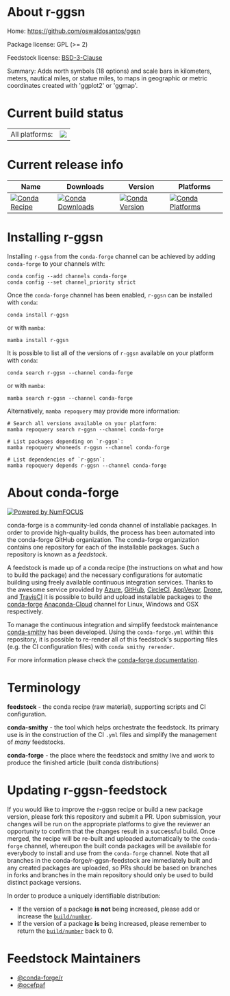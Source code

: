 About r-ggsn
============

Home: https://github.com/oswaldosantos/ggsn

Package license: GPL (>= 2)

Feedstock license: [BSD-3-Clause](https://github.com/conda-forge/r-ggsn-feedstock/blob/main/LICENSE.txt)

Summary: Adds north symbols (18 options) and scale bars in kilometers, meters, nautical miles, or statue miles, to maps in geographic or metric coordinates created with 'ggplot2' or 'ggmap'.

Current build status
====================


<table><tr><td>All platforms:</td>
    <td>
      <a href="https://dev.azure.com/conda-forge/feedstock-builds/_build/latest?definitionId=7316&branchName=main">
        <img src="https://dev.azure.com/conda-forge/feedstock-builds/_apis/build/status/r-ggsn-feedstock?branchName=main">
      </a>
    </td>
  </tr>
</table>

Current release info
====================

| Name | Downloads | Version | Platforms |
| --- | --- | --- | --- |
| [![Conda Recipe](https://img.shields.io/badge/recipe-r--ggsn-green.svg)](https://anaconda.org/conda-forge/r-ggsn) | [![Conda Downloads](https://img.shields.io/conda/dn/conda-forge/r-ggsn.svg)](https://anaconda.org/conda-forge/r-ggsn) | [![Conda Version](https://img.shields.io/conda/vn/conda-forge/r-ggsn.svg)](https://anaconda.org/conda-forge/r-ggsn) | [![Conda Platforms](https://img.shields.io/conda/pn/conda-forge/r-ggsn.svg)](https://anaconda.org/conda-forge/r-ggsn) |

Installing r-ggsn
=================

Installing `r-ggsn` from the `conda-forge` channel can be achieved by adding `conda-forge` to your channels with:

```
conda config --add channels conda-forge
conda config --set channel_priority strict
```

Once the `conda-forge` channel has been enabled, `r-ggsn` can be installed with `conda`:

```
conda install r-ggsn
```

or with `mamba`:

```
mamba install r-ggsn
```

It is possible to list all of the versions of `r-ggsn` available on your platform with `conda`:

```
conda search r-ggsn --channel conda-forge
```

or with `mamba`:

```
mamba search r-ggsn --channel conda-forge
```

Alternatively, `mamba repoquery` may provide more information:

```
# Search all versions available on your platform:
mamba repoquery search r-ggsn --channel conda-forge

# List packages depending on `r-ggsn`:
mamba repoquery whoneeds r-ggsn --channel conda-forge

# List dependencies of `r-ggsn`:
mamba repoquery depends r-ggsn --channel conda-forge
```


About conda-forge
=================

[![Powered by
NumFOCUS](https://img.shields.io/badge/powered%20by-NumFOCUS-orange.svg?style=flat&colorA=E1523D&colorB=007D8A)](https://numfocus.org)

conda-forge is a community-led conda channel of installable packages.
In order to provide high-quality builds, the process has been automated into the
conda-forge GitHub organization. The conda-forge organization contains one repository
for each of the installable packages. Such a repository is known as a *feedstock*.

A feedstock is made up of a conda recipe (the instructions on what and how to build
the package) and the necessary configurations for automatic building using freely
available continuous integration services. Thanks to the awesome service provided by
[Azure](https://azure.microsoft.com/en-us/services/devops/), [GitHub](https://github.com/),
[CircleCI](https://circleci.com/), [AppVeyor](https://www.appveyor.com/),
[Drone](https://cloud.drone.io/welcome), and [TravisCI](https://travis-ci.com/)
it is possible to build and upload installable packages to the
[conda-forge](https://anaconda.org/conda-forge) [Anaconda-Cloud](https://anaconda.org/)
channel for Linux, Windows and OSX respectively.

To manage the continuous integration and simplify feedstock maintenance
[conda-smithy](https://github.com/conda-forge/conda-smithy) has been developed.
Using the ``conda-forge.yml`` within this repository, it is possible to re-render all of
this feedstock's supporting files (e.g. the CI configuration files) with ``conda smithy rerender``.

For more information please check the [conda-forge documentation](https://conda-forge.org/docs/).

Terminology
===========

**feedstock** - the conda recipe (raw material), supporting scripts and CI configuration.

**conda-smithy** - the tool which helps orchestrate the feedstock.
                   Its primary use is in the construction of the CI ``.yml`` files
                   and simplify the management of *many* feedstocks.

**conda-forge** - the place where the feedstock and smithy live and work to
                  produce the finished article (built conda distributions)


Updating r-ggsn-feedstock
=========================

If you would like to improve the r-ggsn recipe or build a new
package version, please fork this repository and submit a PR. Upon submission,
your changes will be run on the appropriate platforms to give the reviewer an
opportunity to confirm that the changes result in a successful build. Once
merged, the recipe will be re-built and uploaded automatically to the
`conda-forge` channel, whereupon the built conda packages will be available for
everybody to install and use from the `conda-forge` channel.
Note that all branches in the conda-forge/r-ggsn-feedstock are
immediately built and any created packages are uploaded, so PRs should be based
on branches in forks and branches in the main repository should only be used to
build distinct package versions.

In order to produce a uniquely identifiable distribution:
 * If the version of a package **is not** being increased, please add or increase
   the [``build/number``](https://docs.conda.io/projects/conda-build/en/latest/resources/define-metadata.html#build-number-and-string).
 * If the version of a package **is** being increased, please remember to return
   the [``build/number``](https://docs.conda.io/projects/conda-build/en/latest/resources/define-metadata.html#build-number-and-string)
   back to 0.

Feedstock Maintainers
=====================

* [@conda-forge/r](https://github.com/conda-forge/r/)
* [@ocefpaf](https://github.com/ocefpaf/)


